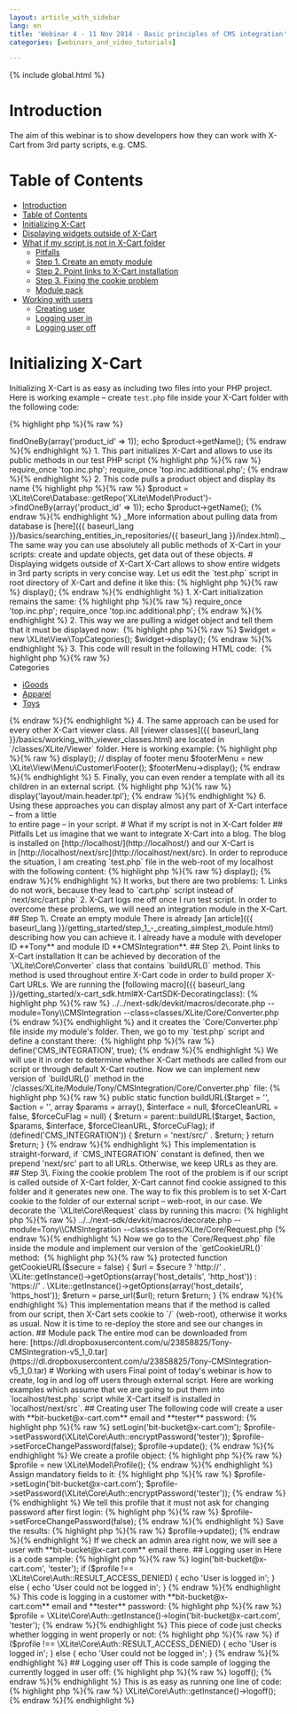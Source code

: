 ```yaml
---
layout: article_with_sidebar
lang: en
title: 'Webinar 4 - 11 Nov 2014 - Basic principles of CMS integration'
categories: [webinars_and_video_tutorials]

---
```


{% include global.html %}

# Introduction

The aim of this webinar is to show developers how they can work with X-Cart from 3rd party scripts, e.g. CMS.

# Table of Contents

*   [Introduction](#introduction)
*   [Table of Contents](#table-of-contents)
*   [Initializing X-Cart](#initializing-x-cart)
*   [Displaying widgets outside of X-Cart](#displaying-widgets-outside-of-x-cart)
*   [What if my script is not in X-Cart folder](#what-if-my-script-is-not-in-x-cart-folder)
    *   [Pitfalls](#pitfalls)
    *   [Step 1\. Create an empty module](#step-1.-create-an-empty-module)
    *   [Step 2\. Point links to X-Cart installation](#step-2.-point-links-to-x-cart-installation)
    *   [Step 3\. Fixing the cookie problem](#step-3.-fixing-the-cookie-problem)
    *   [Module pack](#module-pack)
*   [Working with users](#working-with-users)
    *   [Creating user](#creating-user)
    *   [Logging user in](#logging-user-in)
    *   [Logging user off](#logging-user-off)

# Initializing X-Cart

Initializing X-Cart is as easy as including two files into your PHP project. Here is working example – сreate `test.php` file inside your X-Cart folder with the following code:

{% highlight php %}{% raw %}
<?php

require_once 'top.inc.php';
require_once 'top.inc.additional.php';

$product = \XLite\Core\Database::getRepo('XLite\Model\Product')->findOneBy(array('product_id' => 1));

echo $product->getName();
{% endraw %}{% endhighlight %}

1.  This part initializes X-Cart and allows to use its public methods in our test PHP script

    {% highlight php %}{% raw %}
    require_once 'top.inc.php';
    require_once 'top.inc.additional.php';
    {% endraw %}{% endhighlight %}
2.  This code pulls a product object and display its name

    {% highlight php %}{% raw %}
    $product = \XLite\Core\Database::getRepo('XLite\Model\Product')->findOneBy(array('product_id' => 1));

    echo $product->getName();
    {% endraw %}{% endhighlight %}

    _More information about pulling data from database is [here]({{ baseurl_lang }}/basics/searching_entities_in_repositories/{{ baseurl_lang }}/index.html)._

The same way you can use absolutely all public methods of X-Cart in your scripts: create and update objects, get data out of these objects.

# Displaying widgets outside of X-Cart

X-Cart allows to show entire widgets in 3rd party scripts in very concise way.

Let us edit the `test.php` script in root directory of X-Cart and define it like this:

{% highlight php %}{% raw %}
<?php
require_once 'top.inc.php';
require_once 'top.inc.additional.php';

$widget = new \XLite\View\TopCategories();

$widget->display();
{% endraw %}{% endhighlight %}

1.  X-Cart initialization remains the same:

    {% highlight php %}{% raw %}
    require_once 'top.inc.php';
    require_once 'top.inc.additional.php';
    {% endraw %}{% endhighlight %}
2.  This way we are pulling a widget object and tell them that it must be displayed now: 

    {% highlight php %}{% raw %}
    $widget = new \XLite\View\TopCategories();

    $widget->display();
    {% endraw %}{% endhighlight %}
3.  This code will result in the following HTML code: 

    {% highlight php %}{% raw %}
    <div class="block block-block block-top-categories">
      <div class="head-h2" >Categories</div>  <div class="content"><ul class="menu menu-list catalog-categories catalog-categories-path">
          <li  class="leaf first">
          <a href="cart.php?target=category&amp;category_id=2" >iGoods</a>
        </li>
          <li  class="leaf">
          <a href="cart.php?target=category&amp;category_id=3" >Apparel</a>
        </li>
          <li >
          <a href="cart.php?target=category&amp;category_id=4" >Toys</a>
        </li>
        </ul>
    </div>
    </div>
    {% endraw %}{% endhighlight %}
4.  The same approach can be used for every other X-Cart viewer class. All [viewer classes]({{ baseurl_lang }}/basics/working_with_viewer_classes.html) are located in `<X-Cart>/classes/XLite/Viewer` folder. Here is working example:

    {% highlight php %}{% raw %}
    <?php

    require_once 'top.inc.php';
    require_once 'top.inc.additional.php';

    // display of minicart widget
    $minicart = new \XLite\View\Minicart();
    $minicart->display();

    // display of footer menu
    $footerMenu = new \XLite\View\Menu\Customer\Footer();
    $footerMenu->display();
    {% endraw %}{% endhighlight %}
5.  Finally, you can even render a template with all its children in an external script.

    {% highlight php %}{% raw %}
    <?php

    require_once 'top.inc.php';
    require_once 'top.inc.additional.php';

    $content = new \XLite\View\Content();
    $content->display('layout/main.header.tpl');
    {% endraw %}{% endhighlight %}
6.  Using these approaches you can display almost any part of X-Cart interface – from a little <div> to entire page – in your script.

# What if my script is not in X-Cart folder

## Pitfalls

Let us imagine that we want to integrate X-Cart into a blog. The blog is installed on [http://localhost/](http://localhost/) and our X-Cart is in [http://localhost/next/src](http://localhost/next/src). In order to reproduce the situation, I am creating `test.php` file in the web-root of my localhost with the following content:

{% highlight php %}{% raw %}
<?php

require_once 'next/src/top.inc.php';
require_once 'next/src/top.inc.additional.php';

$widget = new \XLite\View\TopCategories();
$widget->display();
{% endraw %}{% endhighlight %}

It works, but there are two problems:

1.  Links do not work, because they lead to `cart.php` script instead of `next/src/cart.php`
2.  X-Cart logs me off once I run test script.

In order to overcome these problems, we will need an integration module in the X-Cart.

## Step 1\. Create an empty module

There is already [an article]({{ baseurl_lang }}/getting_started/step_1_-_creating_simplest_module.html) describing how you can achieve it. I already have a module with developer ID **Tony** and module ID **CMSIntegration**.

## Step 2\. Point links to X-Cart installation

It can be achieved by decoration of the `\XLite\Core\Converter` class that contains `buildURL()` method. This method is used throughout entire X-Cart code in order to build proper X-Cart URLs.

We are running the [following macro]({{ baseurl_lang }}/getting_started/x-cart_sdk.html#X-CartSDK-Decoratingclass):

{% highlight php %}{% raw %}
../../next-sdk/devkit/macros/decorate.php --module=Tony\\CMSIntegration --class=classes/XLite/Core/Converter.php
{% endraw %}{% endhighlight %}

and it creates the `Core/Converter.php` file inside my module's folder.

Then, we go to my `test.php` script and define a constant there: 

{% highlight php %}{% raw %}
define('CMS_INTEGRATION', true);
{% endraw %}{% endhighlight %}

We will use it in order to determine whether X-Cart methods are called from our script or through default X-Cart routine.

Now we can implement new version of `buildURL()` method in the `<X-Cart>/classes/XLite/Module/Tony/CMSIntegration/Core/Converter.php` file:

{% highlight php %}{% raw %}
    public static function buildURL($target = '', $action = '', array $params = array(), $interface = null, $forceCleanURL = false, $forceCuFlag = null)
    {
    	$return = parent::buildURL($target, $action, $params, $interface, $forceCleanURL, $forceCuFlag);
        if (defined('CMS_INTEGRATION')) {
        	$return = 'next/src/' . $return; 
        }
        return $return;
    }
{% endraw %}{% endhighlight %}

This implementation is straight-forward, if `CMS_INTEGRATION` constant is defined, then we prepend 'next/src' part to all URLs. Otherwise, we keep URLs as they are.

## Step 3\. Fixing the cookie problem

The root of the problem is if our script is called outside of X-Cart folder, X-Cart cannot find cookie assigned to this folder and it generates new one. The way to fix this problem is to set X-Cart cookie to the folder of our external script – web-root, in our case.

We decorate the `\XLite\Core\Request` class by running this macro:

{% highlight php %}{% raw %}
../../next-sdk/devkit/macros/decorate.php --module=Tony\\CMSIntegration --class=classes/XLite/Core/Request.php
{% endraw %}{% endhighlight %}

Now we go to the `Core/Request.php` file inside the module and implement our version of the `getCookieURL()` method: 

{% highlight php %}{% raw %}
	protected function getCookieURL($secure = false)
	{
		$url = $secure
			? 'http://' .  \XLite::getInstance()->getOptions(array('host_details', 'http_host'))
			: 'https://' . \XLite::getInstance()->getOptions(array('host_details', 'https_host'));

		$return = parse_url($url);

		return $return;
	}	
{% endraw %}{% endhighlight %}

This implementation means that if the method is called from our script, then X-Cart sets cookie to `/` (web-root), otherwise it works as usual.

Now it is time to re-deploy the store and see our changes in action.

## Module pack

The entire mod can be downloaded from here: [https://dl.dropboxusercontent.com/u/23858825/Tony-CMSIntegration-v5_1_0.tar](https://dl.dropboxusercontent.com/u/23858825/Tony-CMSIntegration-v5_1_0.tar)

# Working with users

Final point of today's webinar is how to create, log in and log off users through external script. Here are working examples which assume that we are going to put them into `localhost/test.php` script while X-Cart itself is installed in `localhost/next/src`.

## Creating user

The following code will create a user with **bit-bucket@x-cart.com** email and **tester** password:

{% highlight php %}{% raw %}
<?php

require_once 'next/src/top.inc.php';
require_once 'next/src/top.inc.additional.php';

$profile = new \XLite\Model\Profile();

$profile->setLogin('bit-bucket@x-cart.com');
$profile->setPassword(\XLite\Core\Auth::encryptPassword('tester'));
$profile->setForceChangePassword(false);

$profile->update();
{% endraw %}{% endhighlight %}

We create a profile object:

{% highlight php %}{% raw %}
$profile = new \XLite\Model\Profile();
{% endraw %}{% endhighlight %}

Assign mandatory fields to it:

{% highlight php %}{% raw %}
$profile->setLogin('bit-bucket@x-cart.com');
$profile->setPassword(\XLite\Core\Auth::encryptPassword('tester'));
{% endraw %}{% endhighlight %}

We tell this profile that it must not ask for changing password after first login:

{% highlight php %}{% raw %}
$profile->setForceChangePassword(false);
{% endraw %}{% endhighlight %}

Save the results:

{% highlight php %}{% raw %}
$profile->update();
{% endraw %}{% endhighlight %}

If we check an admin area right now, we will see a user with **bit-bucket@x-cart.com** email there.

## Logging user in

Here is a code sample:

{% highlight php %}{% raw %}
<?php

require_once 'next/src/top.inc.php';
require_once 'next/src/top.inc.additional.php';

$profile = \XLite\Core\Auth::getInstance()->login('bit-bucket@x-cart.com', 'tester');

if ($profile !== \XLite\Core\Auth::RESULT_ACCESS_DENIED) {
	echo 'User is logged in';
} else {
	echo 'User could not be logged in';
}
{% endraw %}{% endhighlight %}

This code is logging in a customer with **bit-bucket@x-cart.com** email and **tester** password:

{% highlight php %}{% raw %}
$profile = \XLite\Core\Auth::getInstance()->login('bit-bucket@x-cart.com', 'tester');
{% endraw %}{% endhighlight %}

This piece of code just checks whether logging in went properly or not:

{% highlight php %}{% raw %}
if ($profile !== \XLite\Core\Auth::RESULT_ACCESS_DENIED) {
	echo 'User is logged in';
} else {
	echo 'User could not be logged in';
}
{% endraw %}{% endhighlight %}

## Logging user off

This is code sample of logging the currently logged in user off:

{% highlight php %}{% raw %}
<?php

require_once 'next/src/top.inc.php';
require_once 'next/src/top.inc.additional.php';

\XLite\Core\Auth::getInstance()->logoff();
{% endraw %}{% endhighlight %}

This is as easy as running one line of code:

{% highlight php %}{% raw %}
\XLite\Core\Auth::getInstance()->logoff();
{% endraw %}{% endhighlight %}